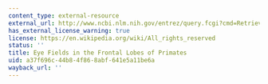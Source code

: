 ```yaml
---
content_type: external-resource
external_url: http://www.ncbi.nlm.nih.gov/entrez/query.fcgi?cmd=Retrieve&db=PubMed&dopt=Citation&list_uids=10760550
has_external_license_warning: true
license: https://en.wikipedia.org/wiki/All_rights_reserved
status: ''
title: Eye Fields in the Frontal Lobes of Primates
uid: a37f696c-44b8-4f86-8abf-641e5a11be6a
wayback_url: ''
---
```

